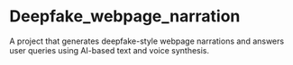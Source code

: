 # Deepfake_webpage_narration
A project that generates deepfake-style webpage narrations and answers user queries using AI-based text and voice synthesis.
